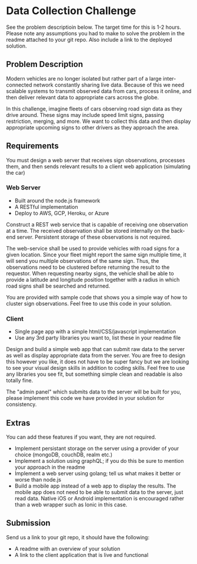 # Data Collection Challenge

See the problem descriptioin below. The target time for this is 1-2 hours. Please note any assumptions you had to make to solve the problem in the readme attached to your git repo. Also include a link to the deployed solution.

## Problem Description

Modern vehicles are no longer isolated but rather part of a large inter-connected network constantly sharing live data. Because of this we need scalable systems to transmit observed data from cars, process it online, and then deliver relevant data to appropriate cars across the globe.

In this challenge, imagine fleets of cars observing road sign data as they drive around. These signs may include speed limit signs, passing restriction, merging, and more. We want to collect this data and then display appropriate upcoming signs to other drivers as they approach the area.

## Requirements

You must design a web server that receives sign observations, processes them, and then sends relevant results to a client web application (simulating the car)

### Web Server

- Built around the node.js framework
- A RESTful implementation
- Deploy to AWS, GCP, Heroku, or Azure

Construct a REST web service that is capable of receiving one observation at a time. The received observation shall be stored internally on the back-end server. Persistent storage of these observations is not required.

The web-service shall be used to provide vehicles with road signs for a given location. Since your fleet might report the same sign multiple time, it will send you multiple observations of the same sign. Thus, the observations need to be clustered before returning the result to the requestor. When requesting nearby signs, the vehicle shall be able to provide a latitude and longitude position together with a radius in which road signs shall be searched and returned.

You are provided with sample code that shows you a simple way of how to cluster sign observations. Feel free to use this code in your solution.

### Client

- Single page app with a simple html/CSS/javascript implementation
- Use any 3rd party libraries you want to, list these in your readme file

Design and build a simple web app that can submit raw data to the server as well as display appropriate data from the server. You are free to design this however you like, it does not have to be super fancy but we are looking to see your visual design skills in addition to coding skills. Feel free to use any libraries you see fit, but something simple clean and readable is also totally fine.

The "admin panel" which submits data to the server will be built for you, please implement this code we have provided in your solution for consistency.

## Extras

You can add these features if you want, they are not required.

- Implement persistant storage on the server using a provider of your choice (mongoDB, couchDB, realm etc.)
- Implement a solution using graphQL; if you do this be sure to mention your approach in the readme
- Implement a web server using golang; tell us what makes it better or worse than node.js
- Build a mobile app instead of a web app to display the results. The mobile app does not need to be able to submit data to the server, just read data. Native iOS or Android implementation is encouraged rather than a web wrapper such as Ionic in this case.

## Submission

Send us a link to your git repo, it should have the following:

- A readme with an overview of your solution
- A link to the client application that is live and functional
